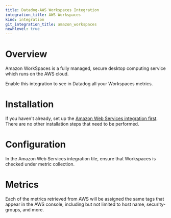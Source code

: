```yaml
---
title: Datadog-AWS Workspaces Integration
integration_title: AWS Workspaces
kind: integration
git_integration_title: amazon_workspaces
newhlevel: true
---
```


# Overview

Amazon WorkSpaces is a fully managed, secure desktop computing service which runs on the AWS cloud.

Enable this integration to see in Datadog all your Workspaces metrics.

# Installation

If you haven't already, set up the [Amazon Web Services integration first](/integrations/aws). There are no other installation steps that need to be performed.

# Configuration

In the Amazon Web Services integration tile, ensure that Workspaces is checked under metric collection.

# Metrics



Each of the metrics retrieved from AWS will be assigned the same tags that appear in the AWS console, including but not limited to host name, security-groups, and more.
